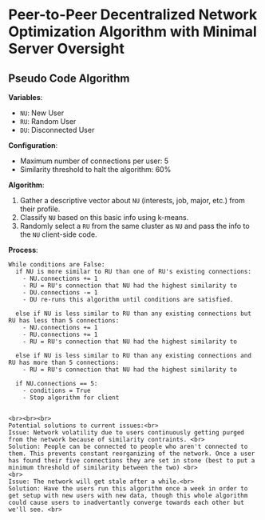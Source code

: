 # Peer-to-Peer Decentralized Network Optimization Algorithm with Minimal Server Oversight

## Pseudo Code Algorithm

**Variables**:
- `NU`: New User
- `RU`: Random User
- `DU`: Disconnected User

**Configuration**:
- Maximum number of connections per user: 5
- Similarity threshold to halt the algorithm: 60%

**Algorithm**:
1. Gather a descriptive vector about `NU` (interests, job, major, etc.) from their profile.
2. Classify `NU` based on this basic info using k-means.
3. Randomly select a `RU` from the same cluster as `NU` and pass the info to the `NU` client-side code.

**Process**:
```plaintext
While conditions are False:
  if NU is more similar to RU than one of RU's existing connections:
    - NU.connections += 1
    - RU = RU's connection that NU had the highest similarity to
    - DU.connections -= 1
    - DU re-runs this algorithm until conditions are satisfied.

  else if NU is less similar to RU than any existing connections but RU has less than 5 connections:
    - NU.connections += 1
    - RU.connections += 1
    - RU = RU's connection that NU had the highest similarity to

  else if NU is less similar to RU than any existing connections and RU has more than 5 connections:
    - RU = RU's connection that NU had the highest similarity to

  if NU.connections == 5:
    - conditions = True
    - Stop algorithm for client


<br><br><br>
Potential solutions to current issues:<br>
Issue: Network volatility due to users continuously getting purged from the network because of similarity contraints. <br>
Solution: People can be connected to people who aren't connected to them. This prevents constant reorganizing of the network. Once a user has found their five connections they are set in stone (best to put a minimum threshold of similarity between the two) <br>
<br>
Issue: The network will get stale after a while.<br>
Solution: Have the users run this algorithm once a week in order to get setup with new users with new data, though this whole algorithm could cause users to inadvertantly converge towards each other but we'll see. <br>
